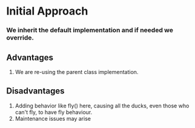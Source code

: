 # Initial Approach

### We inherit the default implementation and if needed we override.

## Advantages

1. We are re-using the parent class implementation.

## Disadvantages

1. Adding behavior like fly() here, causing all the ducks,
even those who can't fly, to have fly behaviour.
2. Maintenance issues may arise